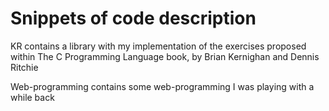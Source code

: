 # Snippets of code description
KR contains a library with my implementation of the exercises proposed within The C Programming Language book, by Brian Kernighan and Dennis Ritchie

Web-programming contains some web-programming I was playing with a while back
